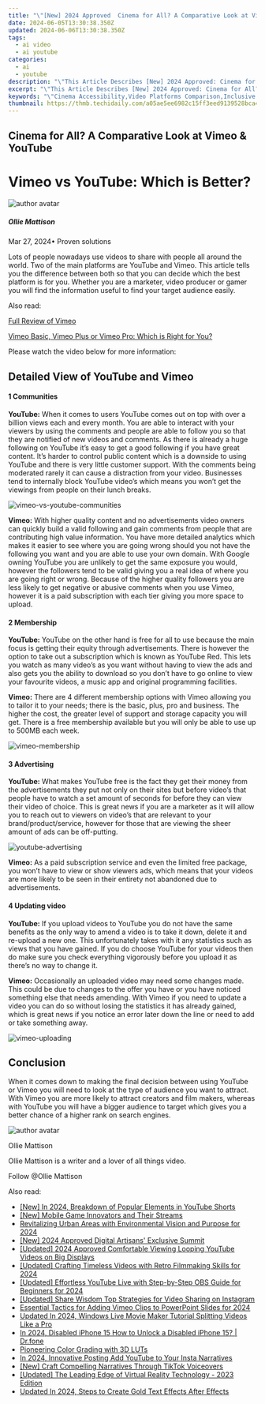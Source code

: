 ```yaml
---
title: "\"[New] 2024 Approved  Cinema for All? A Comparative Look at Vimeo & YouTube\""
date: 2024-06-05T13:30:38.350Z
updated: 2024-06-06T13:30:38.350Z
tags:
  - ai video
  - ai youtube
categories:
  - ai
  - youtube
description: "\"This Article Describes [New] 2024 Approved: Cinema for All? A Comparative Look at Vimeo & YouTube\""
excerpt: "\"This Article Describes [New] 2024 Approved: Cinema for All? A Comparative Look at Vimeo & YouTube\""
keywords: "\"Cinema Accessibility,Video Platforms Comparison,Inclusive Media Viewing,Vimeo Vs. YouTube,Online Movie Sharing,Digital Film Streaming,All-Ages Content\""
thumbnail: https://thmb.techidaily.com/a05ae5ee6982c15ff3eed9139528bca4d5df10563908a6200578c04353f69c36.jpg
---
```


## Cinema for All? A Comparative Look at Vimeo & YouTube

# Vimeo vs YouTube: Which is Better?

![author avatar](https://images.wondershare.com/filmora/article-images/ollie-mattison.jpg)

##### Ollie Mattison

 Mar 27, 2024• Proven solutions

Lots of people nowadays use videos to share with people all around the world. Two of the main platforms are YouTube and Vimeo. This article tells you the difference between both so that you can decide which the best platform is for you. Whether you are a marketer, video producer or gamer you will find the information useful to find your target audience easily.

Also read:

[Full Review of Vimeo](https://tools.techidaily.com/wondershare/filmora/download/)

[Vimeo Basic, Vimeo Plus or Vimeo Pro: Which is Right for You?](https://tools.techidaily.com/wondershare/filmora/download/)

Please watch the video below for more information:

## Detailed View of YouTube and Vimeo

#### 1  Communities

**YouTube:** When it comes to users YouTube comes out on top with over a billion views each and every month. You are able to interact with your viewers by using the comments and people are able to follow you so that they are notified of new videos and comments. As there is already a huge following on YouTube it’s easy to get a good following if you have great content. It’s harder to control public content which is a downside to using YouTube and there is very little customer support. With the comments being moderated rarely it can cause a distraction from your video. Businesses tend to internally block YouTube video’s which means you won’t get the viewings from people on their lunch breaks.

![vimeo-vs-youtube-communities](https://images.wondershare.com/filmora/article-images/vimeo-vs-youtube-communities.jpg)

**Vimeo:** With higher quality content and no advertisements video owners can quickly build a valid following and gain comments from people that are contributing high value information. You have more detailed analytics which makes it easier to see where you are going wrong should you not have the following you want and you are able to use your own domain. With Google owning YouTube you are unlikely to get the same exposure you would, however the followers tend to be valid giving you a real idea of where you are going right or wrong. Because of the higher quality followers you are less likely to get negative or abusive comments when you use Vimeo, however it is a paid subscription with each tier giving you more space to upload.

#### 2  Membership

**YouTube:** YouTube on the other hand is free for all to use because the main focus is getting their equity through advertisements. There is however the option to take out a subscription which is known as YouTube Red. This lets you watch as many video’s as you want without having to view the ads and also gets you the ability to download so you don’t have to go online to view your favourite videos, a music app and original programming facilities.

**Vimeo:** There are 4 different membership options with Vimeo allowing you to tailor it to your needs; there is the basic, plus, pro and business. The higher the cost, the greater level of support and storage capacity you will get. There is a free membership available but you will only be able to use up to 500MB each week.

![vimeo-membership](https://images.wondershare.com/filmora/article-images/vimeo-membership.jpg)

#### 3  Advertising

**YouTube:** What makes YouTube free is the fact they get their money from the advertisements they put not only on their sites but before video’s that people have to watch a set amount of seconds for before they can view their video of choice. This is great news if you are a marketer as it will allow you to reach out to viewers on video’s that are relevant to your brand/product/service, however for those that are viewing the sheer amount of ads can be off-putting.

![youtube-advertising](https://images.wondershare.com/filmora/article-images/youtube-advertising.jpg)

**Vimeo:** As a paid subscription service and even the limited free package, you won’t have to view or show viewers ads, which means that your videos are more likely to be seen in their entirety not abandoned due to advertisements.

#### 4  Updating video

**YouTube:** If you upload videos to YouTube you do not have the same benefits as the only way to amend a video is to take it down, delete it and re-upload a new one. This unfortunately takes with it any statistics such as views that you have gained. If you do choose YouTube for your videos then do make sure you check everything vigorously before you upload it as there’s no way to change it.

**Vimeo:** Occasionally an uploaded video may need some changes made. This could be due to changes to the offer you have or you have noticed something else that needs amending. With Vimeo if you need to update a video you can do so without losing the statistics it has already gained, which is great news if you notice an error later down the line or need to add or take something away.

![vimeo-uploading](https://images.wondershare.com/filmora/article-images/vimeo-uploading.jpg)

## Conclusion

When it comes down to making the final decision between using YouTube or Vimeo you will need to look at the type of audience you want to attract. With Vimeo you are more likely to attract creators and film makers, whereas with YouTube you will have a bigger audience to target which gives you a better chance of a higher rank on search engines.

![author avatar](https://images.wondershare.com/filmora/article-images/ollie-mattison.jpg)

Ollie Mattison

Ollie Mattison is a writer and a lover of all things video.

Follow @Ollie Mattison

<span class="atpl-alsoreadstyle">Also read:</span>
<div><ul>
<li><a href="https://facebook-video-share.techidaily.com/new-in-2024-breakdown-of-popular-elements-in-youtube-shorts/"><u>[New] In 2024, Breakdown of Popular Elements in YouTube Shorts</u></a></li>
<li><a href="https://facebook-video-share.techidaily.com/new-mobile-game-innovators-and-their-streams/"><u>[New] Mobile Game Innovators and Their Streams</u></a></li>
<li><a href="https://facebook-video-share.techidaily.com/revitalizing-urban-areas-with-environmental-vision-and-purpose-for-2024/"><u>Revitalizing Urban Areas with Environmental Vision and Purpose for 2024</u></a></li>
<li><a href="https://facebook-video-share.techidaily.com/new-2024-approved-digital-artisans-exclusive-summit/"><u>[New] 2024 Approved  Digital Artisans' Exclusive Summit</u></a></li>
<li><a href="https://facebook-video-share.techidaily.com/updated-2024-approved-comfortable-viewing-looping-youtube-videos-on-big-displays/"><u>[Updated] 2024 Approved  Comfortable Viewing  Looping YouTube Videos on Big Displays</u></a></li>
<li><a href="https://facebook-video-share.techidaily.com/updated-crafting-timeless-videos-with-retro-filmmaking-skills-for-2024/"><u>[Updated] Crafting Timeless Videos with Retro Filmmaking Skills for 2024</u></a></li>
<li><a href="https://facebook-video-share.techidaily.com/updated-effortless-youtube-live-with-step-by-step-obs-guide-for-beginners-for-2024/"><u>[Updated] Effortless YouTube Live with Step-by-Step OBS Guide for Beginners for 2024</u></a></li>
<li><a href="https://facebook-clips.techidaily.com/updated-share-wisdom-top-strategies-for-video-sharing-on-instagram/"><u>[Updated] Share Wisdom  Top Strategies for Video Sharing on Instagram</u></a></li>
<li><a href="https://vimeo-videos.techidaily.com/essential-tactics-for-adding-vimeo-clips-to-powerpoint-slides-for-2024/"><u>Essential Tactics for Adding Vimeo Clips to PowerPoint Slides for 2024</u></a></li>
<li><a href="https://smart-video-editing.techidaily.com/updated-in-2024-windows-live-movie-maker-tutorial-splitting-videos-like-a-pro/"><u>Updated In 2024, Windows Live Movie Maker Tutorial Splitting Videos Like a Pro</u></a></li>
<li><a href="https://iphone-unlock.techidaily.com/in-2024-disabled-iphone-15-how-to-unlock-a-disabled-iphone-15-drfone-by-drfone-ios/"><u>In 2024, Disabled iPhone 15 How to Unlock a Disabled iPhone 15? | Dr.fone</u></a></li>
<li><a href="https://extra-lessons.techidaily.com/pioneering-color-grading-with-3d-luts/"><u>Pioneering Color Grading with 3D LUTs</u></a></li>
<li><a href="https://instagram-video-recordings.techidaily.com/in-2024-innovative-posting-add-youtube-to-your-insta-narratives/"><u>In 2024, Innovative Posting  Add YouTube to Your Insta Narratives</u></a></li>
<li><a href="https://tiktok-videos.techidaily.com/new-craft-compelling-narratives-through-tiktok-voiceovers/"><u>[New] Craft Compelling Narratives Through TikTok Voiceovers</u></a></li>
<li><a href="https://some-guidance.techidaily.com/updated-the-leading-edge-of-virtual-reality-technology-2023-edition/"><u>[Updated] The Leading Edge of Virtual Reality Technology - 2023 Edition</u></a></li>
<li><a href="https://ai-editing-video.techidaily.com/updated-in-2024-steps-to-create-gold-text-effects-after-effects/"><u>Updated In 2024, Steps to Create Gold Text Effects After Effects</u></a></li>
</ul></div>

<ins class="adsbygoogle"
      style="display:block"
      data-ad-client="ca-pub-7571918770474297"
      data-ad-slot="8358498916"
      data-ad-format="auto"
      data-full-width-responsive="true"></ins>